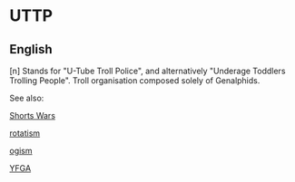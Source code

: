 # UTTP

## English

 [n] Stands for "U-Tube Troll Police", and alternatively "Underage Toddlers Trolling People". Troll organisation composed solely of Genalphids.


See also:

<a href="shorts-wars.md">Shorts Wars</a>

<a href="rotatism.md">rotatism</a>

<a href="ogism.md">ogism</a>

<a href="yfga.md">YFGA</a>






